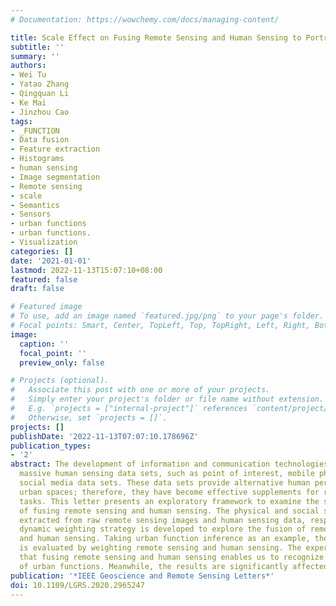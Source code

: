 ```yaml
---
# Documentation: https://wowchemy.com/docs/managing-content/

title: Scale Effect on Fusing Remote Sensing and Human Sensing to Portray Urban Functions
subtitle: ''
summary: ''
authors:
- Wei Tu
- Yatao Zhang
- Qingquan Li
- Ke Mai
- Jinzhou Cao
tags:
- _FUNCTION
- Data fusion
- Feature extraction
- Histograms
- human sensing
- Image segmentation
- Remote sensing
- scale
- Semantics
- Sensors
- urban functions
- urban functions.
- Visualization
categories: []
date: '2021-01-01'
lastmod: 2022-11-13T15:07:10+08:00
featured: false
draft: false

# Featured image
# To use, add an image named `featured.jpg/png` to your page's folder.
# Focal points: Smart, Center, TopLeft, Top, TopRight, Left, Right, BottomLeft, Bottom, BottomRight.
image:
  caption: ''
  focal_point: ''
  preview_only: false

# Projects (optional).
#   Associate this post with one or more of your projects.
#   Simply enter your project's folder or file name without extension.
#   E.g. `projects = ["internal-project"]` references `content/project/deep-learning/index.md`.
#   Otherwise, set `projects = []`.
projects: []
publishDate: '2022-11-13T07:07:10.178696Z'
publication_types:
- '2'
abstract: The development of information and communication technologies has produced
  massive human sensing data sets, such as point of interest, mobile phone data, and
  social media data sets. These data sets provide alternative human perceptions of
  urban spaces; therefore, they have become effective supplements for remote sensing
  tasks. This letter presents an exploratory framework to examine the scale effect
  of fusing remote sensing and human sensing. The physical and social semantics are
  extracted from raw remote sensing images and human sensing data, respectively. A
  dynamic weighting strategy is developed to explore the fusion of remote sensing
  and human sensing. Taking urban function inference as an example, the scale effect
  is evaluated by weighting remote sensing and human sensing. The experiment demonstrates
  that fusing remote sensing and human sensing enables us to recognize multiple types
  of urban functions. Meanwhile, the results are significantly affected by the scale.
publication: '*IEEE Geoscience and Remote Sensing Letters*'
doi: 10.1109/LGRS.2020.2965247
---
```

